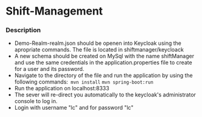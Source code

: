 # Shift-Management

### Description

* Demo-Realm-realm.json should be openen into Keycloak using the apropriate commands. The file is located in shiftmanager/keycloack
* A new schema should be created on MySql with the name shiftManager and use the same credentials in the application.properties file to create for a user and its password. 
* Navigate to the directory of the file and run the application by using the following commands:` mvn install`  `mvn spring-boot:run`
* Run the application on localhost:8333
* The sever will re-direct you automatically to the keycloak's administrator console to log in.
* Login with username "lc" and for password "lc" 





